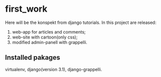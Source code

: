 # first_work

Here will be the konspekt from django tutorials.
In this project are released: 
1) web-app for articles and comments;
2) web-site with cartoon(only css);
3) modified admin-panell with grappelli.

## Installed pakages 
virtualenv,
django(version 3.1),
django-grappelli.
